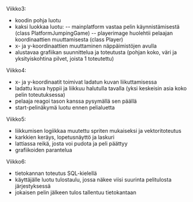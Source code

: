 Viikko3:
- koodin pohja luotu
- kaksi luokkaa luotu:
--  mainplatform vastaa pelin käynnistämisestä (class PlatformJumpingGame)
--  playerimage huolehtii pelaajan koordinaattien muuttamisesta (class Player)
- x- ja y-koordinaattien muuttaminen näppäimistöjen avulla
- alustavaa grafiikan suunnittelua ja toteutusta (pohjan koko, väri ja yksityiskohtina pilvet, joista 1 toteutettu)

Viikko4:
- x- ja y-koordinaatit toimivat ladatun kuvan liikuttamisessa
- ladattu kuva hyppii ja liikkuu halutulla tavalla (yksi keskeisin asia koko pelin toteutuksessa)
- pelaaja reagoi tason kanssa pysymällä sen päällä
- start-pelinäkymä luotu ennen pelialuetta

Viikko5:
- liikkumisen logiikkaa muutettu spriten mukaiseksi ja vektoritoteutus
- karkkien keräys, lopetusnäyttö ja laskuri
- lattiassa reikä, josta voi pudota ja peli päättyy
- grafiikoiden parantelua

Viikko6:
- tietokannan toteutus SQL-kielellä 
- käyttäjälle luotu tulostaulu, jossa näkee viisi suurinta pelitulosta järjestyksessä 
- jokaisen pelin jälkeen tulos tallentuu tietokantaan

